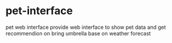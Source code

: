 # pet-interface
pet web interface provide web interface  to show pet data and get recommendion on bring umbrella base on weather forecast
